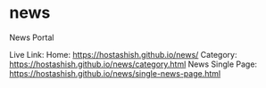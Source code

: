 # news
News Portal

Live Link: 
Home: https://hostashish.github.io/news/
Category: https://hostashish.github.io/news/category.html
News Single Page: https://hostashish.github.io/news/single-news-page.html

